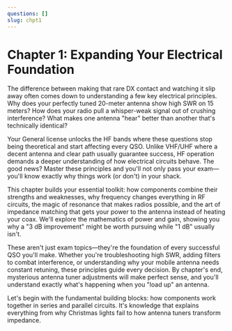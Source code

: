 ```yaml
---
questions: []
slug: chpt1
---
```


# Chapter 1: Expanding Your Electrical Foundation

The difference between making that rare DX contact and watching it slip away often comes down to understanding a few key electrical principles. Why does your perfectly tuned 20-meter antenna show high SWR on 15 meters? How does your radio pull a whisper-weak signal out of crushing interference? What makes one antenna "hear" better than another that's technically identical?

Your General license unlocks the HF bands where these questions stop being theoretical and start affecting every QSO. Unlike VHF/UHF where a decent antenna and clear path usually guarantee success, HF operation demands a deeper understanding of how electrical circuits behave. The good news? Master these principles and you'll not only pass your exam—you'll know exactly why things work (or don't) in your shack.

This chapter builds your essential toolkit: how components combine their strengths and weaknesses, why frequency changes everything in RF circuits, the magic of resonance that makes radios possible, and the art of impedance matching that gets your power to the antenna instead of heating your coax. We'll explore the mathematics of power and gain, showing you why a "3 dB improvement" might be worth pursuing while "1 dB" usually isn't.

These aren't just exam topics—they're the foundation of every successful QSO you'll make. Whether you're troubleshooting high SWR, adding filters to combat interference, or understanding why your mobile antenna needs constant retuning, these principles guide every decision. By chapter's end, mysterious antenna tuner adjustments will make perfect sense, and you'll understand exactly what's happening when you "load up" an antenna.

Let's begin with the fundamental building blocks: how components work together in series and parallel circuits. It's knowledge that explains everything from why Christmas lights fail to how antenna tuners transform impedance.
